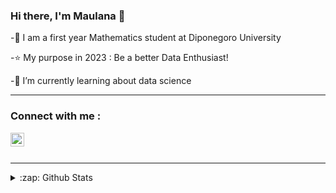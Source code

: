 ### Hi there, I'm Maulana 👋

-👦 I am a first year Mathematics student at Diponegoro University
 
-⭐ My purpose in 2023 : Be a better Data Enthusiast!

-🌱 I’m currently learning about data science

---

### Connect with me :
[<img align="left" alt="Maulanaaz| LinkedIn" width="22px" src="https://cdn.jsdelivr.net/npm/simple-icons@v3/icons/linkedin.svg" />][linkedin]

<br/>
<br/>

---

<details>
  <summary>:zap: Github Stats</summary>

  
  <img align="left" alt="Maulanaaz's Github Stats" src="https://github-readme-stats.codestackr.vercel.app/api?username=Maulanaaz&show_icons=true&hide_border=true" />
  <img align="left" src="https://github-readme-stats.vercel.app/api/top-langs/?username=maulanaaz&&layout=compact&show_icons=true&show_icons=true&title_color=fff&icon_color=0BB7F3&text_color=9f9f9f&bg_color=151515" />

</details>

[linkedin]: https://www.linkedin.com/in/Maulanaaz
